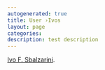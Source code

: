 ```yaml
---
autogenerated: true
title: User ›Ivos
layout: page
categories: 
description: test description
---
```


[Ivo F. Sbalzarini](http://mosaic.mpi-cbg.de/?q=people/ivo_sbalzarini).
